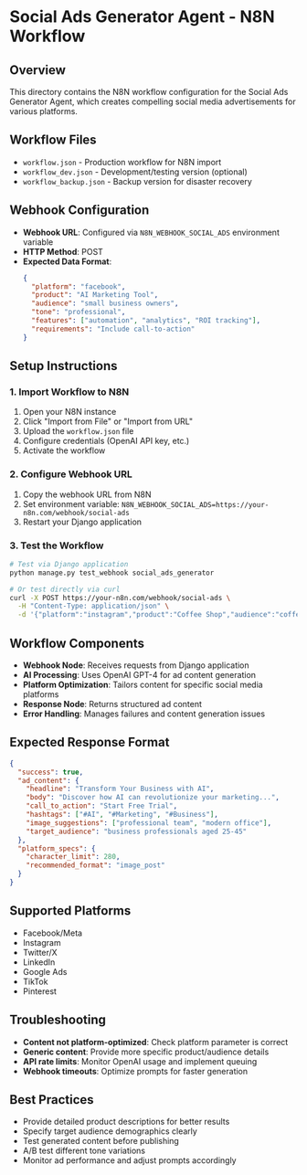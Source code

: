 # Social Ads Generator Agent - N8N Workflow

## Overview
This directory contains the N8N workflow configuration for the Social Ads Generator Agent, which creates compelling social media advertisements for various platforms.

## Workflow Files
- `workflow.json` - Production workflow for N8N import
- `workflow_dev.json` - Development/testing version (optional)
- `workflow_backup.json` - Backup version for disaster recovery

## Webhook Configuration
- **Webhook URL**: Configured via `N8N_WEBHOOK_SOCIAL_ADS` environment variable
- **HTTP Method**: POST
- **Expected Data Format**:
  ```json
  {
    "platform": "facebook",
    "product": "AI Marketing Tool",
    "audience": "small business owners",
    "tone": "professional",
    "features": ["automation", "analytics", "ROI tracking"],
    "requirements": "Include call-to-action"
  }
  ```

## Setup Instructions

### 1. Import Workflow to N8N
1. Open your N8N instance
2. Click "Import from File" or "Import from URL"
3. Upload the `workflow.json` file
4. Configure credentials (OpenAI API key, etc.)
5. Activate the workflow

### 2. Configure Webhook URL
1. Copy the webhook URL from N8N
2. Set environment variable: `N8N_WEBHOOK_SOCIAL_ADS=https://your-n8n.com/webhook/social-ads`
3. Restart your Django application

### 3. Test the Workflow
```bash
# Test via Django application
python manage.py test_webhook social_ads_generator

# Or test directly via curl
curl -X POST https://your-n8n.com/webhook/social-ads \
  -H "Content-Type: application/json" \
  -d '{"platform":"instagram","product":"Coffee Shop","audience":"coffee lovers","tone":"casual"}'
```

## Workflow Components
- **Webhook Node**: Receives requests from Django application
- **AI Processing**: Uses OpenAI GPT-4 for ad content generation
- **Platform Optimization**: Tailors content for specific social media platforms
- **Response Node**: Returns structured ad content
- **Error Handling**: Manages failures and content generation issues

## Expected Response Format
```json
{
  "success": true,
  "ad_content": {
    "headline": "Transform Your Business with AI",
    "body": "Discover how AI can revolutionize your marketing...",
    "call_to_action": "Start Free Trial",
    "hashtags": ["#AI", "#Marketing", "#Business"],
    "image_suggestions": ["professional team", "modern office"],
    "target_audience": "business professionals aged 25-45"
  },
  "platform_specs": {
    "character_limit": 280,
    "recommended_format": "image_post"
  }
}
```

## Supported Platforms
- Facebook/Meta
- Instagram
- Twitter/X
- LinkedIn
- Google Ads
- TikTok
- Pinterest

## Troubleshooting
- **Content not platform-optimized**: Check platform parameter is correct
- **Generic content**: Provide more specific product/audience details
- **API rate limits**: Monitor OpenAI usage and implement queuing
- **Webhook timeouts**: Optimize prompts for faster generation

## Best Practices
- Provide detailed product descriptions for better results
- Specify target audience demographics clearly
- Test generated content before publishing
- A/B test different tone variations
- Monitor ad performance and adjust prompts accordingly